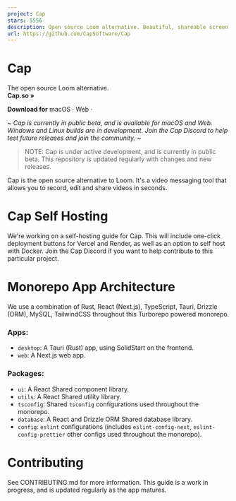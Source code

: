 ```yaml
---
project: Cap
stars: 5556
description: Open source Loom alternative. Beautiful, shareable screen recordings.
url: https://github.com/CapSoftware/Cap
---
```


**Cap**
=======

The open source Loom alternative.  
**Cap.so »**  
  
**Download for** macOS · Web ·  
  
_~ Cap is currently in public beta, and is available for macOS and Web. Windows and Linux builds are in development. Join the Cap Discord to help test future releases and join the community. ~_  

  

> NOTE: Cap is under active development, and is currently in public beta. This repository is updated regularly with changes and new releases.

Cap is the open source alternative to Loom. It's a video messaging tool that allows you to record, edit and share videos in seconds.

Cap Self Hosting
================

We're working on a self-hosting guide for Cap. This will include one-click deployment buttons for Vercel and Render, as well as an option to self host with Docker. Join the Cap Discord if you want to help contribute to this particular project.

Monorepo App Architecture
=========================

We use a combination of Rust, React (Next.js), TypeScript, Tauri, Drizzle (ORM), MySQL, TailwindCSS throughout this Turborepo powered monorepo.

### Apps:

-   `desktop`: A Tauri (Rust) app, using SolidStart on the frontend.
-   `web`: A Next.js web app.

### Packages:

-   `ui`: A React Shared component library.
-   `utils`: A React Shared utility library.
-   `tsconfig`: Shared `tsconfig` configurations used throughout the monorepo.
-   `database`: A React and Drizzle ORM Shared database library.
-   `config`: `eslint` configurations (includes `eslint-config-next`, `eslint-config-prettier` other configs used throughout the monorepo).

Contributing
============

See CONTRIBUTING.md for more information. This guide is a work in progress, and is updated regularly as the app matures.
